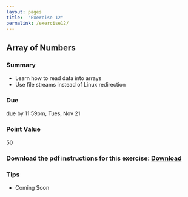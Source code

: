 ```yaml
---
layout: pages
title:  "Exercise 12"
permalink: /exercise12/
---
```


## Array of Numbers 

### Summary

- Learn how to read data into arrays
- Use file streams instead of Linux redirection

### Due
due by 11:59pm, Tues, Nov 21

### Point Value
50

### Download the pdf instructions for this exercise: [Download](https://rawgit.com/jeungsook/cs135/master/exercises/pdf/CS%20135%20Fall%202017%20Exercise%20%2312.pdf)

### Tips
- Coming Soon

